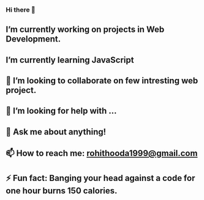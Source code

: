 ### Hi there 👋

<!--
**Rohit-hooda/Rohit-Hooda** is a ✨ _special_ ✨ repository because its `README.md` (this file) appears on your GitHub profile.

Here are some ideas to get you started:
-->
##  I’m currently working on projects in Web Development.
## I’m currently learning JavaScript
## 👯 I’m looking to collaborate on few intresting web project.
## 🤔 I’m looking for help with ...
## 💬 Ask me about anything!
## 📫 How to reach me: rohithooda1999@gmail.com
## ⚡ Fun fact: Banging your head against a code for one hour burns 150 calories.
